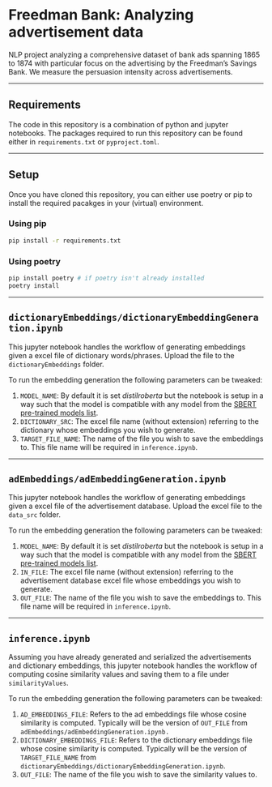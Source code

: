 # Freedman Bank: Analyzing advertisement data


NLP project analyzing a comprehensive dataset of bank ads spanning 1865 to 1874 with particular focus on the advertising by the Freedman’s Savings Bank. We measure the persuasion intensity across advertisements.

---
## Requirements
The code in this repository is a combination of python and jupyter notebooks. The packages required to run this repository can be found either in `requirements.txt` or `pyproject.toml`.

---
## Setup
Once you have cloned this repository, you can either use poetry or pip to install the required pacakges in your (virtual) environment.

### Using pip
```bash
pip install -r requirements.txt 
```

### Using poetry
```bash
pip install poetry # if poetry isn't already installed 
poetry install 
```
---

## `dictionaryEmbeddings/dictionaryEmbeddingGeneration.ipynb`
This jupyter notebook handles the workflow of generating embeddings given a excel file of dictionary words/phrases. Upload the file to the `dictionaryEmbeddings` folder.

To run the embedding generation the following parameters can be tweaked:
1. `MODEL_NAME`: By default it is set *distilroberta* but the notebook is setup in a way such that the model is compatible with any model from the [SBERT pre-trained models list](https://www.sbert.net/docs/pretrained_models.html).
2. `DICTIONARY_SRC`: The excel file name (without extension) referring to the dictionary whose embeddings you wish to generate.
3. `TARGET_FILE_NAME`: The name of the file you wish to save the embeddings to. This file name will be required in `inference.ipynb`.

---

## `adEmbeddings/adEmbeddingGeneration.ipynb`
This jupyter notebook handles the workflow of generating embeddings given a excel file of the advertisement database. Upload the excel file to the `data_src` folder.

To run the embedding generation the following parameters can be tweaked:
1. `MODEL_NAME`: By default it is set *distilroberta* but the notebook is setup in a way such that the model is compatible with any model from the [SBERT pre-trained models list](https://www.sbert.net/docs/pretrained_models.html).
2. `IN_FILE`: The excel file name (without extension) referring to the advertisement database excel file whose embeddings you wish to generate.
3. `OUT_FILE`: The name of the file you wish to save the embeddings to. This file name will be required in `inference.ipynb`.

---

## `inference.ipynb`
Assuming you have already generated and serialized the advertisements and dictionary embeddings, this jupyter notebook handles the workflow of computing cosine similarity values and saving them to a file under `similarityValues`.

To run the embedding generation the following parameters can be tweaked:
1. `AD_EMBEDDINGS_FILE`: Refers to the ad embeddings file whose  cosine similarity is computed. Typically will be the version of `OUT_FILE` from `adEmbeddings/adEmbeddingGeneration.ipynb.`
2. `DICTIONARY_EMBEDDINGS_FILE`: Refers to the dictionary embeddings file whose  cosine similarity is computed. Typically will be the version of `TARGET_FILE_NAME` from `dictionaryEmbeddings/dictionaryEmbeddingGeneration.ipynb`.
3. `OUT_FILE`: The name of the file you wish to save the similarity values to. 
